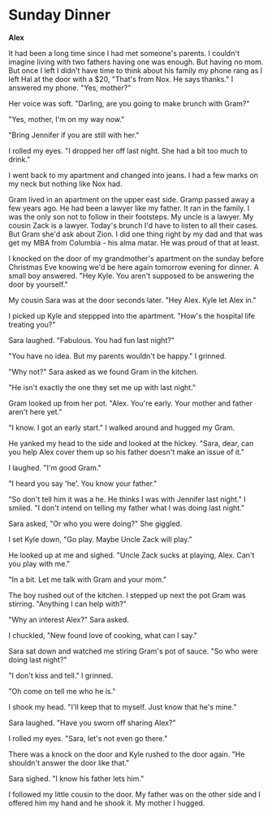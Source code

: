 # Sunday Dinner

**Alex**

It had been a long time since I had met someone's parents.  I couldn't imagine living with two fathers having one was enough.  But having no mom.  But once I left I didn't have time to think about his family my phone rang as I left Hal at the door with a $20, "That's from Nox.  He says thanks."  I answered my phone.  "Yes, mother?"

Her voice was soft.  "Darling, are you going to make brunch with Gram?"

"Yes, mother, I'm on my way now."

"Bring Jennifer if you are still with her."

I rolled my eyes.  "I dropped her off last night.  She had a bit too much to drink."

I went back to my apartment and changed into jeans.  I had a few marks on my neck but nothing like Nox had.

Gram lived in an apartment on the upper east side. Gramp passed away a few years ago.  He had been a lawyer like my father.   It ran in the family.  I was the only son not to follow in their footsteps.  My uncle is a lawyer.  My cousin Zack is a lawyer.  Today's brunch I'd have to listen to all their cases.  But Gram she'd ask about Zion.  I did one thing right by my dad and that was get my MBA from Columbia - his alma matar.  He was proud of that at least.

I knocked on the door of my grandmother's apartment on the sunday before Christmas Eve knowing we'd be here again tomorrow evening for dinner.  A small boy answered.  "Hey Kyle.  You aren't supposed to be answering the door by yourself."

My cousin Sara was at the door seconds later.  "Hey Alex.  Kyle let Alex in."

I picked up Kyle and steppped into the apartment.  "How's the hospital life treating you?"

Sara laughed.  "Fabulous.  You had fun last night?"

"You have no idea.  But my parents wouldn't be happy."  I grinned.

"Why not?"  Sara asked as we found Gram in the kitchen.

"He isn't exactly the one they set me up with last night."

Gram looked up from her pot.  "Alex.  You're early.  Your mother and father aren't here yet."

"I know.  I got an early start."  I walked around and hugged my Gram.

He yanked my head to the side and looked at the hickey.  "Sara, dear, can you help Alex cover them up so his father doesn't make an issue of it."

I laughed.  "I'm good Gram."

"I heard you say 'he'.  You know your father."

"So don't tell him it was a he.  He thinks I was with Jennifer last night."  I smiled.  "I don't intend on telling my father what I was doing last night."

Sara asked, "Or who you were doing?"  She giggled.

I set Kyle down, "Go play.  Maybe Uncle Zack will play."

He looked up at me and sighed.  "Uncle Zack sucks at playing, Alex.  Can't you play with me."

"In a bit.  Let me talk with Gram and your mom."

The boy rushed out of the kitchen.  I stepped up next the pot Gram was stirring. "Anything I can help with?"

"Why an interest Alex?"  Sara asked.

I chuckled, "New found love of cooking, what can I say."

Sara sat down and watched me stiring Gram's pot of sauce.  "So who were doing last night?"

"I don't kiss and tell."  I grinned.

"Oh come on tell me who he is."

I shook my head.  "I'll keep that to myself.  Just know that he's mine."

Sara laughed.  "Have you sworn off sharing Alex?"

I rolled my eyes.  "Sara, let's not even go there."

There was a knock on the door and Kyle rushed to the door again.  "He shouldn't answer the door like that."

Sara sighed.  "I know his father lets him."

I followed my little cousin to the door.  My father was on the other side and I offered him my hand and he shook it.  My mother I hugged.


